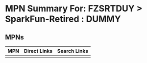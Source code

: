



# MPN Summary For: FZSRTDUY > SparkFun-Retired : DUMMY

## MPNs
  

|MPN|Direct Links|Search Links|
| :--- | :--- | :--- |
||||
